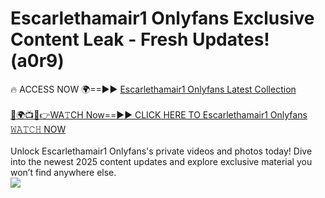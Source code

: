 # Escarlethamair1 Onlyfans Exclusive Content Leak - Fresh Updates! (a0r9)

🔥 ACCESS NOW 🌍==►► <a href="https://tinyurl.com/kvy9nzfs" rel="nofollow">Escarlethamair1 Onlyfans Latest Collection</a>
<br><br>
[🔴🌍📺📱👉WA𝚃CH Now==►► CLICK HERE TO Escarlethamair1 Onlyfans 𝚆𝙰𝚃𝙲𝙷 NOW](https://tinyurl.com/kvy9nzfs)
<br><br>
Unlock Escarlethamair1 Onlyfans's private videos and photos today! Dive into the newest 2025 content updates and explore exclusive material you won’t find anywhere else.
<br>
<a href="https://tinyurl.com/kvy9nzfs" rel="nofollow" data-target="animated-image.originalLink"><img src="https://camo.githubusercontent.com/8a4f000d20f83aca3bf7ec5f350d767afa0574a8a352519fd8cfa583a6f93a33/68747470733a2f2f692e696d6775722e636f6d2f644a486b345a712e676966" data-canonical-src="https://i.imgur.com/dJHk4Zq.gif" style="max-width: 100%; display: inline-block;" data-target="animated-image.originalImage"></a>
<br>
